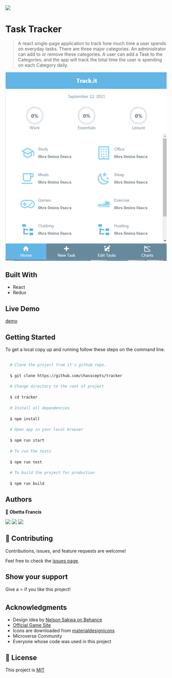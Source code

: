 ![](https://img.shields.io/badge/Microverse-blueviolet)

# Task Tracker

> A react single-page application to track how much time a user spends on everyday tasks. There are three major categories. An administrator can add to or remove these categories. A user can add a Task to the Categories, and the app will track the total time the user is spending on each Category daily.

![screenshot](./screenshot.png)

## Built With

- React
- Redux

## Live Demo

[demo](https://chass-empires.herokuapp.com/)

## Getting Started

To get a local copy up and running follow these steps on the command line.

```bash

  # Clone the project from it's github repo.

  $ git clone https://github.com/chasscepts/tracker

  # Change directory to the root of project

  $ cd tracker

  # Install all dependencies

  $ npm install

  # Open app in your local browser

  $ npm run start

  # To run the tests

  $ npm run test

  # To build the project for production

  $ npm run build

```

## Authors

👤 **Obetta Francis**

[![](https://img.shields.io/badge/GitHub-100000?style=for-the-badge&logo=github&logoColor=white)](https://github.com/chasscepts) [![](https://img.shields.io/badge/Twitter-1DA1F2?style=for-the-badge&logo=twitter&logoColor=white)](https://twitter.com/chasscepts) [![](https://img.shields.io/badge/LinkedIn-0077B5?style=for-the-badge&logo=linkedin&logoColor=white)](https://www.linkedin.com/in/chasscepts/)

## 🤝 Contributing

Contributions, issues, and feature requests are welcome!

Feel free to check the [issues page](https://github.com/chasscepts/tracker/issues).

## Show your support

Give a ⭐️ if you like this project!

## Acknowledgments
- Design idea by [Nelson Sakwa on Behance](https://www.behance.net/sakwadesignstudio)
- [Official Game Site](https://www.ageofempires.com/games/aoeiide/)
- Icons are downloaded from [materialdesignicons](https://materialdesignicons.com/)
- Microverse Community
- Everyone whose code was used in this project

## 📝 License

This project is [MIT](./LICENSE)
